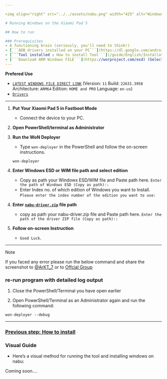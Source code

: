 ```yaml
---

<img align="right" src="../../assets/nabu.png" width="425" alt="Windows Running On A Xiaomi Pad 5">

# Running Windows on the Xiaomi Pad 5

## How to run

### Prerequisites
- A functioning brain (seriously, you'll need to think!)
- [```ADB drivers installed on your PC```](https://dl.google.com/android/repository/usb_driver_r13-windows.zip)
- [```Tool installed : How to install Tool```](/guide/English/Installation.md)
- [```Download ARM Windows FILE```](https://worproject.com/esd) (Select - Version:  ```11``` Build:  ```22631.2861``` Architecture:  ```ARM64``` Edition:  ```CLIENT``` Language:  ```select your language```)
---
```

**Prefered Use**
- [```LATEST WINDOWS FILE DIRECT LINK```](https://drive.google.com/file/d/1zQgsYW5SBZh4ScErLhCTAujjo2loBieV/view?usp=sharing) (Version:  ```11``` Build:  ```22631.3958``` Architecture:  ```ARM64``` Edition:  ```HOME and PRO``` Language:  ```en-us```)
- [```Drivers```](https://github.com/erdilS/Port-Windows-11-Xiaomi-Pad-5/releases/tag/Drivers)
---

1. **Put Your Xiaomi Pad 5 in Fastboot Mode**

   - Connect the device to your PC.

2. **Open PowerShell/terminal as Administrator**

3. **Run the WoN Deployer**

   - Type `won-deployer` in the PowerShell and follow the on-screen instructions.
    ```shell
   won-deployer
   ```
3. **Enter Windows ESD or WIM file path and select edition**

   - Copy as path your Windows ESD/WIM file and Paste path here.
  `Enter the path of Windows ESD (Copy as path)::`
   - Enter Index no. of which edition of Windows you want to Install.
  `Please enter the index number of the edition you want to use:`
<!-- ${\color{Magenta}[y/n] \space \color{cyan}(n): }$ -->

4. **Enter [```nabu-driver.zip```](https://github.com/erdilS/Port-Windows-11-Xiaomi-Pad-5/releases/tag/Drivers) file path**

   - copy as path your nabu-driver.zip file and Paste path here.
  `Enter the path of the driver ZIP file (Copy as path)::`

5. **Follow on-screen Instruction**

   - `Good Luck`.

---

>[!NOTE]
> If you faced any error please run the below command and share the screenshot to [@ArKT_7](https://telegram.me/ArKT_7) or to [Offcial Group](https://telegram.me/nabuwoa)

### re-run program with detailed log output

   1. Close the PowerShell/Terminal you have open earlier

   2. Open PowerShell/Terminal as an Administrator again and run the following command:

   ```shell
   won-deployer --debug
   ```
---

### [Previous step: How to install](/guide/English/Installation.md)

### Visual Guide

- Here’s a visual method for running the tool and installing windows on nabu:

Coming soon....

